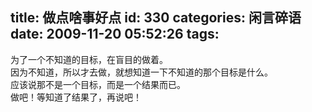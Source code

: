 title: 做点啥事好点
id: 330
categories: 闲言碎语
date: 2009-11-20 05:52:26
tags:
---

为了一个不知道的目标，在盲目的做着。
</br>因为不知道，所以才去做，就想知道一下不知道的那个目标是什么。
</br>应该说那不是一个目标，而是一个结果而已。
</br>做吧！等知道了结果了，再说吧！
